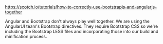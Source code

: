 https://scotch.io/tutorials/how-to-correctly-use-bootstrapjs-and-angularjs-together

Angular and Bootstrap don't always play well together.
We are using the AngularUI team's Bootstrap directives.
They require Bootstrap CSS so we're including the Bootstrap LESS files 
and incorporating those into our build and minification process.
